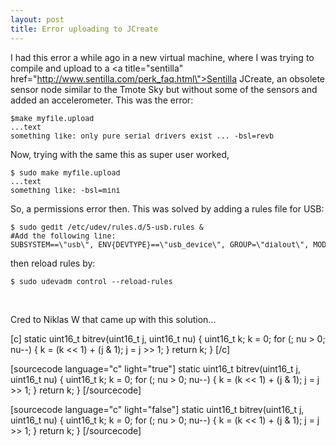 ```yaml
---
layout: post
title: Error uploading to JCreate
---
```


I had this error a while ago in a new virtual machine, where I was trying to compile and upload to a <a title=\"sentilla\" href=\"http://www.sentilla.com/perk_faq.html\">Sentilla JCreate</a>, an obsolete sensor node similar to the Tmote Sky but without some of the sensors and added an accelerometer. This was the error:
<pre><small>$make myfile.upload
...text
something like: only pure serial drivers exist ... -bsl=revb</small></pre>
Now, trying with the same this as super user worked,
<pre><small>$ sudo make myfile.upload
...text
something like: -bsl=mini</small></pre>
So, a permissions error then. This was solved by adding a rules file for USB:
<pre><small>$ sudo gedit /etc/udev/rules.d/5-usb.rules &amp;
#Add the following line:
SUBSYSTEM==\"usb\", ENV{DEVTYPE}==\"usb_device\", GROUP=\"dialout\", MODE=\"0664\"</small></pre>
then reload rules by:
<pre><small>$ sudo udevadm control --reload-rules</small></pre>
&nbsp;

Cred to Niklas W that came up with this solution...



[c]
static uint16_t bitrev(uint16_t j, uint16_t nu)
{
  uint16_t k;
  k = 0;
  for (; nu &gt; 0; nu--) {
    k  = (k &lt;&lt; 1) + (j &amp; 1);
    j = j &gt;&gt; 1;
  }
  return k;
}
[/c]

[sourcecode language=\"c\" light=\"true\"]
static uint16_t bitrev(uint16_t j, uint16_t nu)
{
  uint16_t k;
  k = 0;
  for (; nu &gt; 0; nu--) {
    k  = (k &lt;&lt; 1) + (j &amp; 1);
    j = j &gt;&gt; 1;
  }
  return k;
}
[/sourcecode]


[sourcecode language=\"c\" light=\"false\"]
static uint16_t bitrev(uint16_t j, uint16_t nu)
{
  uint16_t k;
  k = 0;
  for (; nu &gt; 0; nu--) {
    k  = (k &lt;&lt; 1) + (j &amp; 1);
    j = j &gt;&gt; 1;
  }
  return k;
}
[/sourcecode]